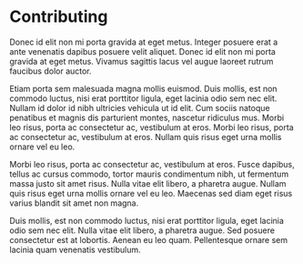 # Contributing

Donec id elit non mi porta gravida at eget metus. Integer posuere erat a ante venenatis dapibus posuere velit aliquet. Donec id elit non mi porta gravida at eget metus. Vivamus sagittis lacus vel augue laoreet rutrum faucibus dolor auctor.

Etiam porta sem malesuada magna mollis euismod. Duis mollis, est non commodo luctus, nisi erat porttitor ligula, eget lacinia odio sem nec elit. Nullam id dolor id nibh ultricies vehicula ut id elit. Cum sociis natoque penatibus et magnis dis parturient montes, nascetur ridiculus mus. Morbi leo risus, porta ac consectetur ac, vestibulum at eros. Morbi leo risus, porta ac consectetur ac, vestibulum at eros. Nullam quis risus eget urna mollis ornare vel eu leo.

Morbi leo risus, porta ac consectetur ac, vestibulum at eros. Fusce dapibus, tellus ac cursus commodo, tortor mauris condimentum nibh, ut fermentum massa justo sit amet risus. Nulla vitae elit libero, a pharetra augue. Nullam quis risus eget urna mollis ornare vel eu leo. Maecenas sed diam eget risus varius blandit sit amet non magna.

Duis mollis, est non commodo luctus, nisi erat porttitor ligula, eget lacinia odio sem nec elit. Nulla vitae elit libero, a pharetra augue. Sed posuere consectetur est at lobortis. Aenean eu leo quam. Pellentesque ornare sem lacinia quam venenatis vestibulum.

